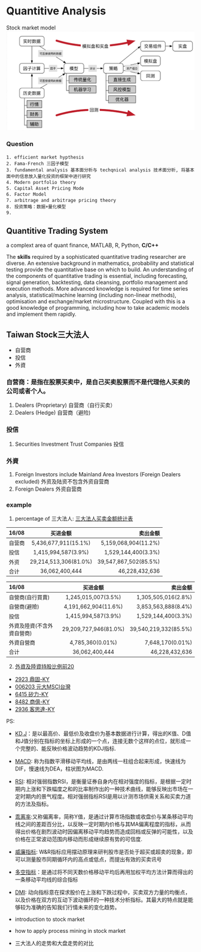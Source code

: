 # Quantitive Analysis

Stock market model
![image](historicalSystem.png)

### Question

```mark
1. efficient market hypthesis
2. Fama-French 三因子模型
3. fundamental analysis 基本面分析与 techqnical analysis 技术面分析, 将基本面中的信息放入量化投资的框架中进行研究
4. Modern portfolio theory
5. Capital Asset Pricing Mode
6. Factor Model
7. arbitrage and arbitrage pricing theory
8. 投资策略：数据+量化模型
9. 
```
## Quantitive Trading System
a complext area of quant finance, MATLAB, R, Python, **C/C++** 

The **skills** required by a sophisticated quantitative trading researcher are diverse. An extensive background in mathematics, probability and statistical testing provide the quantitative base on which to build. An understanding of the components of quantitative trading is essential, including forecasting, signal generation, backtesting, data cleansing, portfolio management and execution methods. More advanced knowledge is required for time series analysis, statistical/machine learning (including non-linear methods), optimisation and exchange/market microstructure. Coupled with this is a good knowledge of programming, including how to take academic models and implement them rapidly.
## Taiwan Stock三大法人
- 自营商
- 投信
- 外資

### 自营商：是指在股票买卖中，是自己买卖股票而不是代理他人买卖的公司或者个人。
1. Dealers (Proprietary) 自营商（自行买卖）
2. Dealers (Hedge) 自营商（避险)

### 投信
1. Securities Investment Trust Companies 投信

### 外資
1. Foreign Investors include Mainland Area Investors (Foreign Dealers excluded) 外资及陆资不包含外资自营商
2. Foreign Dealers 外资自营商

### example
1. percentage of 三大法人: [三大法人买卖金额统计表](https://www.twse.com.tw/zh/page/trading/fund/BFI82U.html)


| 16/08        | 买进金额        | 卖出金额        |
| :--         |     :---:      |          ---: |
| 自营商         | 5,436,677,911(15.1%)     | 5,159,068,904(11.2%)    |
| 投信          | 1,415,994,587(3.9%)       | 1,529,144,400(3.3%)      |
| 外资           | 29,214,513,306(81.0%)       | 39,547,867,502(85.5%)      |
| 合计                  | 36,062,400,444	       | 46,228,432,636      |


| 16/08        | 买进金额        | 卖出金额        |
| :------          |     :---:        |          ---: |
| 自營商(自行買賣) | 1,245,015,007(3.5%)  | 1,305,505,016(2.8%)|
| 自營商(避險)     | 4,191,662,904(11.6%)| 3,853,563,888(8.4%)|
| 投信            |1,415,994,587(3.9%)| 1,529,144,400(3.3%)  |
| 外資及陸資(不含外資自營商)| 29,209,727,946(81.0%)|39,540,219,332(85.5%)    |
| 外資自營商       | 4,785,360(0.01%)       | 7,648,170(0.01%)|
| 合计            | 36,062,400,444	| 46,228,432,636      |

2. [外資及陸資持股比例前20](https://www.twse.com.tw/zh/page/trading/fund/MI_QFIIS_sort_20.html)
- [2923 鼎固-KY](https://tw.stock.yahoo.com/q/ts?s=2923)
- [006203 元大MSCI台灣](https://tw.stock.yahoo.com/q/ta?s=006203)
- [6415 矽力-KY](https://tw.stock.yahoo.com/q/bc?s=6415)
- [8482 商億-KY](https://tw.stock.yahoo.com/q/bc?s=8482)
- [2936 客思達-KY](https://tw.stock.yahoo.com/q/bc?s=2936)


PS:

- [KD,J](http://www.zqt888.cn/html/cgxt/4966.html)：是以最高价、最低价及收盘价为基本数据进行计算，得出的K值、D值和J值分别在指标的坐标上形成的一个点，连接无数个这样的点位，就形成一个完整的、能反映价格波动趋势的KDJ指标.
- [MACD](http://www.zqt888.cn/html/cgxt/4965.html): 称为指数平滑移动平均线，是由两线一柱组合起来形成，快速线为DIF，慢速线为DEA，柱状图为MACD.
- [RSI](http://www.zqt888.cn/html/cgxt/4967.html): 相对强弱指数RSI，是衡量证券自身内在相对强度的指标，是根据一定时期内上涨和下跌幅度之和的比率制作出的一种技术曲线，能够反映出市场在一定时期内的景气程度。相对强弱指标RSI是用以计测市场供需关系和买卖力道的方法及指标。
- [乖离率](https://www.zcaijing.com/bias/79981.html):又称偏离率，简称Y值，是通过计算市场指数或收盘价与某条移动平均线之间的差距百分比，以反映一定时期内价格与其MA偏离程度的指标，从而得出价格在剧烈波动时因偏离移动平均趋势而造成回档或反弹的可能性，以及价格在正常波动范围内移动而形成继续原有势的可信度.
- [威廉指标](https://www.zcaijing.com/dxbzmmd/208581.html): W&R指标应用摆动原理来研判股市是否处于超买或超卖的现象，即可以测量股市同期循环内的高点或低点，而提出有效的买卖讯号
- [多空指标](https://www.zcaijing.com/kxianjishuzhibiao/1275.html)：是通过将不同天数价格移动平均后再用加权平均方法计算而得出的一条移动平均线的综合指标
- [DMI](http://www.zqt888.cn/html/cgxt/1579.html): 动向指标意在探求股价在上涨和下跌过程中，买卖双方力量的均衡点，以及价格在双方的互动下波动循环的一种技术分析指标。其最大的特点就是能够较为准确的告知我们行情未来的变化趋势。


- introduction to stock market
- how to apply process mining in stock market
- 三大法人的走势和大盘走势的对比

